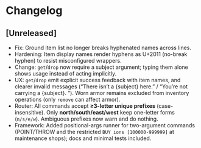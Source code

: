 # Changelog

## [Unreleased]

- Fix: Ground item list no longer breaks hyphenated names across lines.
- Hardening: Item display names render hyphens as U+2011 (no-break hyphen) to
  resist misconfigured wrappers.
- Change: `get`/`drop` now require a subject argument; typing them alone shows usage instead of acting implicitly.
- UX: `get`/`drop` emit explicit success feedback with item names, and clearer invalid messages (“There isn’t a {subject} here.” / “You’re not carrying a {subject}. ”). Worn armor remains excluded from inventory operations (only `remove` can affect armor).
- Router: All commands accept **≥3-letter unique prefixes** (case-insensitive). Only **north/south/east/west** keep one-letter forms (`n/s/e/w`). Ambiguous prefixes now warn and do nothing.
- Framework: Added positional-args runner for two-argument commands (POINT/THROW and the restricted `BUY ions [100000-999999]` at maintenance shops); docs and minimal tests included.

